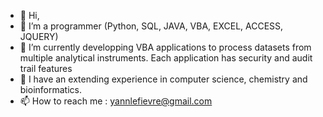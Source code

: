 - 👋 Hi,
- 👀 I’m a programmer (Python, SQL, JAVA, VBA, EXCEL, ACCESS, JQUERY)
- 🌱 I’m currently developping VBA applications to process datasets from multiple analytical instruments.  Each application has security and audit trail features
- 💞️ I have an extending experience in computer science, chemistry and bioinformatics.
- 📫 How to reach me : yannlefievre@gmail.com

<!---
apismel44/apismel44 is a ✨ special ✨ repository because its `README.md` (this file) appears on your GitHub profile.
You can click the Preview link to take a look at your changes.
--->
